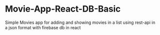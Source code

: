 # Movie-App-React-DB-Basic
Simple Movies app for adding and showing movies in a list using rest-api in a json format with firebase db in react 
